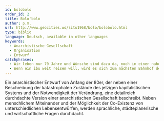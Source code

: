 ```yaml
---
id: bolobolo
order_id: 2
title: Bolo'bolo
author: p.m.
url: http://www.geocities.ws/situ1968/bolo/bolobolo.html
type: biblio
language: Deutsch, available in other languages
keywords:
  - Anarchistische Gesellschaft
  - Organisation
  - Entwurf
catchphrases:
  - Wir leben nur 70 Jahre und Wünsche sind dazu da, noch in einer nahen Zukunft, sagen wir bis 1987, verwirklicht zu werden.
  - Wenn ein ibu weit reisen will, wird es sich zum nächsten Bahnhof der interkontinentalen Eisenbahn, die von einer Kommission des asa'dala betrieben wird, begeben. Ihr Schienennetz sieht so aus.
---
```


Ein anarchistischer Entwurf von Anfang der 80er, der neben einer Beschreibung der katastrophalen Zustände des jetzigen kapitalistischen Systems und der Notwendigkeit der Verändrung, eine detailreich durchdachte Version einer anarchistischen Gesellschaft beschreibt. Neben menschlichem Miteinander und der Möglichkeit der Co-Existenz von unterschiedlichen Lebensentwürfen, werden sprachliche, städteplanerische und wirtschaftliche Fragen durchdacht.
